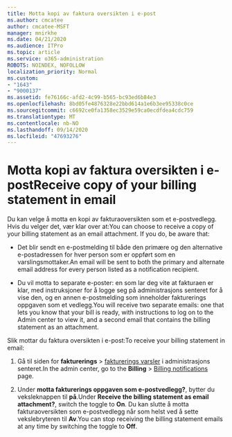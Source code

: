 ```yaml
---
title: Motta kopi av faktura oversikten i e-post
ms.author: cmcatee
author: cmcatee-MSFT
manager: mnirkhe
ms.date: 04/21/2020
ms.audience: ITPro
ms.topic: article
ms.service: o365-administration
ROBOTS: NOINDEX, NOFOLLOW
localization_priority: Normal
ms.custom:
- "1643"
- "9000137"
ms.assetid: fe76166c-afd2-4c99-b565-bc93ed6b84e3
ms.openlocfilehash: 8bd05fe4876328e22bbd614a1e6b3ee95338c0ce
ms.sourcegitcommit: c6692ce0fa1358ec3529e59ca0ecdfdea4cdc759
ms.translationtype: MT
ms.contentlocale: nb-NO
ms.lasthandoff: 09/14/2020
ms.locfileid: "47693276"
---
```

# <a name="receive-copy-of-your-billing-statement-in-email"></a><span data-ttu-id="ba929-102">Motta kopi av faktura oversikten i e-post</span><span class="sxs-lookup"><span data-stu-id="ba929-102">Receive copy of your billing statement in email</span></span>

<span data-ttu-id="ba929-p101">Du kan velge å motta en kopi av fakturaoversikten som et e-postvedlegg. Hvis du velger det, vær klar over at:</span><span class="sxs-lookup"><span data-stu-id="ba929-p101">You can choose to receive a copy of your billing statement as an email attachment. If you do, be aware that:</span></span>
  
- <span data-ttu-id="ba929-105">Det blir sendt en e-postmelding til både den primære og den alternative e-postadressen for hver person som er oppført som en varslingsmottaker.</span><span class="sxs-lookup"><span data-stu-id="ba929-105">An email will be sent to both the primary and alternate email address for every person listed as a notification recipient.</span></span>

- <span data-ttu-id="ba929-106">Du vil motta to separate e-poster: en som lar deg vite at fakturaen er klar, med instruksjoner for å logge seg på administrasjons senteret for å vise den, og en annen e-postmelding som inneholder fakturerings oppgaven som et vedlegg.</span><span class="sxs-lookup"><span data-stu-id="ba929-106">You will receive two separate emails: one that lets you know that your bill is ready, with instructions to log on to the Admin center to view it, and a second email that contains the billing statement as an attachment.</span></span>

<span data-ttu-id="ba929-107">Slik mottar du faktura oversikten i e-post:</span><span class="sxs-lookup"><span data-stu-id="ba929-107">To receive your billing statement in email:</span></span>
  
1. <span data-ttu-id="ba929-108">Gå til siden for **fakturerings** \> [fakturerings varsler](https://go.microsoft.com/fwlink/p/?linkid=853212) i administrasjons senteret.</span><span class="sxs-lookup"><span data-stu-id="ba929-108">In the admin center, go to the **Billing** \> [Billing notifications](https://go.microsoft.com/fwlink/p/?linkid=853212) page.</span></span>

2. <span data-ttu-id="ba929-109">Under **motta fakturerings oppgaven som e-postvedlegg?**, bytter du veksleknappen til **på**.</span><span class="sxs-lookup"><span data-stu-id="ba929-109">Under **Receive the billing statement as email attachment?**, switch the toggle to **On**.</span></span> <span data-ttu-id="ba929-110">Du kan slutte å motta fakturaoversikten som e-postvedlegg når som helst ved å sette vekslebryteren til **Av**.</span><span class="sxs-lookup"><span data-stu-id="ba929-110">You can stop receiving the billing statement emails at any time by switching the toggle to **Off**.</span></span>